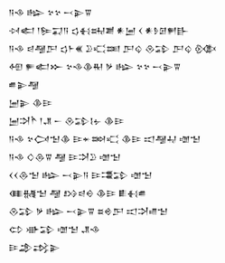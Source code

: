 <div class='block'>
<div class='line'>𒀀𒈾 𒈗 𒆳𒆳 𒁁𒉌𒐊</div>
<div class='line'>𒀴𒅗 𒁹𒌉𒍑𒀀 𒌓𒈬𒊻𒋢 𒀭𒅁 𒌋 𒀭𒊩𒌆𒂍𒃲</div>
<div class='line'>𒀀𒈾 𒁀𒆷𒂅 𒌓𒈨𒌍 𒊒𒄣𒌅 𒂅𒌒 𒊮𒁉 𒂅𒌒 𒍜</div>
<div class='line'>𒅇 𒊓𒅗𒁍 𒆳𒈾𒆠𒊑 𒃻 𒈗 𒆳𒆳 𒁁𒉌𒐊</div>
<div class='line'>𒌑𒉌𒆷</div>
<div class='line'>𒅁𒉌 𒆠𒄿</div>
<div class='line'>𒅁𒋫𒋻 𒁹𒂗 𒀸 𒊮𒁉𒋙𒉡 𒆠𒄿</div>
<div class='line'>𒀀𒈾 𒆳𒉏𒈠𒆠 𒄿𒄬𒇷𒄣 𒆠𒄿 𒀊𒆷𒄷 𒌝𒈠</div>
<div class='line'>𒀀𒈾 𒄭𒁲𒐊 𒆷 𒄿𒋫𒊒 𒌝𒈠</div>
<div class='line'>𒌋𒌋𒁲𒈠 𒈗 𒁁𒉌𒀀 𒄿𒃮𒁉 𒌝𒈠</div>
<div class='line'>𒈪𒉆𒈠 𒆷 𒋳𒁀𒀪 𒆠𒄿 𒀾𒈬𒌑</div>
<div class='line'>𒊮𒁉 𒃻 𒈗 𒁁𒉌𒐊 𒊺𒄴𒂅 𒀊𒋫𒈛𒈠</div>
<div class='line'>𒌌 𒀝𒁉 𒌝𒈠 𒂗𒈾</div>
<div class='line'>𒄿𒂁𒃶𒉌</div>
</div>